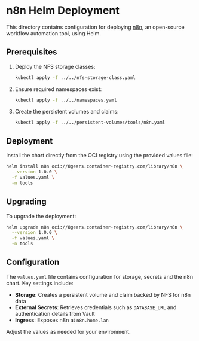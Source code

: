 # n8n Helm Deployment

This directory contains configuration for deploying [n8n](https://n8n.io), an open-source workflow automation tool, using Helm.

## Prerequisites

1. Deploy the NFS storage classes:
   ```bash
   kubectl apply -f ../../nfs-storage-class.yaml
   ```
2. Ensure required namespaces exist:
   ```bash
   kubectl apply -f ../../namespaces.yaml
   ```
3. Create the persistent volumes and claims:
   ```bash
   kubectl apply -f ../../persistent-volumes/tools/n8n.yaml
   ```

## Deployment

Install the chart directly from the OCI registry using the provided values file:

```bash
helm install n8n oci://8gears.container-registry.com/library/n8n \
  --version 1.0.0 \
  -f values.yaml \
  -n tools
```

## Upgrading

To upgrade the deployment:

```bash
helm upgrade n8n oci://8gears.container-registry.com/library/n8n \
  --version 1.0.0 \
  -f values.yaml \
  -n tools
```

## Configuration

The `values.yaml` file contains configuration for storage, secrets and the n8n chart. Key settings include:

- **Storage**: Creates a persistent volume and claim backed by NFS for n8n data
- **External Secrets**: Retrieves credentials such as `DATABASE_URL` and authentication details from Vault
- **Ingress**: Exposes n8n at `n8n.home.lan`

Adjust the values as needed for your environment.
